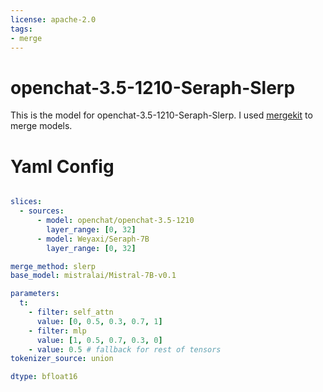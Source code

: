 ```yaml
---
license: apache-2.0
tags:
- merge
---
```

# openchat-3.5-1210-Seraph-Slerp

This is the model for openchat-3.5-1210-Seraph-Slerp. I used [mergekit](https://github.com/cg123/mergekit) to merge models.

# Yaml Config

```yaml

slices:
  - sources:
      - model: openchat/openchat-3.5-1210
        layer_range: [0, 32]
      - model: Weyaxi/Seraph-7B
        layer_range: [0, 32]

merge_method: slerp
base_model: mistralai/Mistral-7B-v0.1

parameters:
  t:
    - filter: self_attn
      value: [0, 0.5, 0.3, 0.7, 1]
    - filter: mlp
      value: [1, 0.5, 0.7, 0.3, 0]
    - value: 0.5 # fallback for rest of tensors
tokenizer_source: union

dtype: bfloat16

```